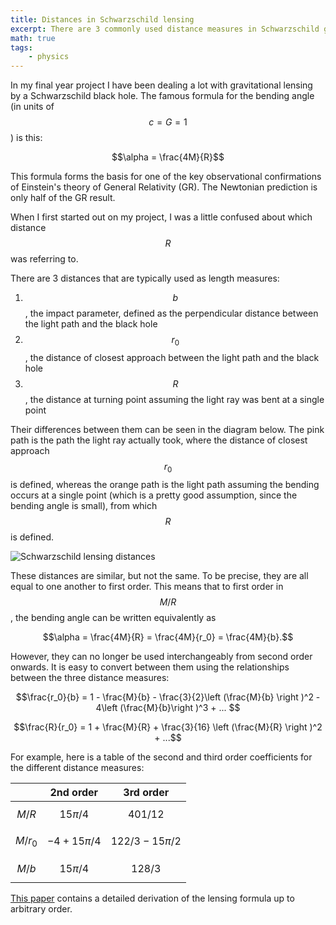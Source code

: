 ```yaml
---
title: Distances in Schwarzschild lensing
excerpt: There are 3 commonly used distance measures in Schwarzschild gravitational lensing to parameterise the light ray. 
math: true
tags:
    - physics
---
```


In my final year project I have been dealing a lot with gravitational lensing by a Schwarzschild black hole. The famous formula for the bending angle (in units of $$c = G = 1$$) is this:

$$\alpha = \frac{4M}{R}$$

This formula forms the basis for one of the key observational confirmations of Einstein's theory of General Relativity (GR). The Newtonian prediction is only half of the GR result. 

When I first started out on my project, I was a little confused about which distance $$R$$ was referring to. 

There are 3 distances that are typically used as length measures:

1. $$b$$, the impact parameter, defined as the perpendicular distance between the light path and the black hole
2. $$r_0$$, the distance of closest approach between the light path and the black hole
3. $$R$$, the distance at turning point assuming the light ray was bent at a single point

Their differences between them can be seen in the diagram below. The pink path is the path the light ray actually took, where the distance of closest approach $$r_0$$ is defined, whereas the orange path is the light path assuming the bending occurs at a single point (which is a pretty good assumption, since the bending angle is small), from which $$R$$ is defined. 

<img alt="Schwarzschild lensing distances" src="{{ '/assets/img/schwarzschild-lensing.jpg' | absolute_url }}">

These distances are similar, but not the same. To be precise, they are all equal to one another to first order. This means that to first order in $$M/R$$, the bending angle can be written equivalently as

$$\alpha = \frac{4M}{R} = \frac{4M}{r_0} = \frac{4M}{b}.$$

However, they can no longer be used interchangeably from second order onwards. It is easy to convert between them using the relationships between the three distance measures:

$$\frac{r_0}{b} = 1 - \frac{M}{b} - \frac{3}{2}\left (\frac{M}{b} \right )^2 - 4\left (\frac{M}{b}\right )^3 + ... $$

$$\frac{R}{r_0} = 1 + \frac{M}{R} + \frac{3}{16} \left (\frac{M}{R} \right )^2 + ...$$

For example, here is a table of the second and third order coefficients for the different distance measures:

|            | 2nd order    | 3rd order  |
| --------- | ------------- | ----- |
| $$M/R$$     | $$15\pi/4$$ | $$401/12$$ |
| $$M/r_0$$  | $$-4 + 15\pi/4 $$  | $$122/3 - 15\pi/2$$  |
| $$M/b$$    | $$15\pi/4$$    |    $$128/3$$ |

[This paper](https://arxiv.org/pdf/gr-qc/0511019.pdf) contains a detailed derivation of the lensing formula up to arbitrary order.  